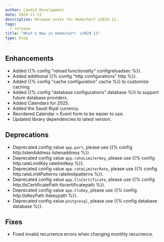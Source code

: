 ```yaml
---
author: Candid Development
date: 2024-11-13
description: Release notes for Homechart v2024.11.
tags:
  - release
title: "What's New in Homechart: v2024.11"
type: blog
---
```


## Enhancements

- Added {{% config "reload functionality" configreloadsec %}}.
- Added additional {{% config "http configurations" http %}}.
- Added {{% config "cache configuration" cache %}} to customize caching.
- Added {{% config "database configurations" database %}} to support future database providers.
- Added Calendars for 2025.
- Added the Saudi Riyal currency.
- Reordered Calendar > Event form to be easier to use.
- Updated library dependencies to latest version.

## Deprecations

- Deprecated config value `app.port`, please use {{% config http.listenAddress listenaddress %}}.
- Deprecated config value `app.rateLimiterKey`, please use {{% config http.rateLimitKey ratelimitkey %}}.
- Deprecated config value `app.rateLimiterRate`, please use {{% config http.rateLimitPatterns ratelimitpatterns %}}.
- Deprecated config value `app.tlsCertificate`, please use {{% config http.tlsCertificatePath tlscertificatepath %}}.
- Deprecated config value `app.tlsKey`, please use {{% config http.tlsKeyPath tlskeypath %}}.
- Deprecated config value `postgresql`, please use {{% config database database %}}.

## Fixes

- Fixed invalid recurrence errors when changing monthly recurrence.
